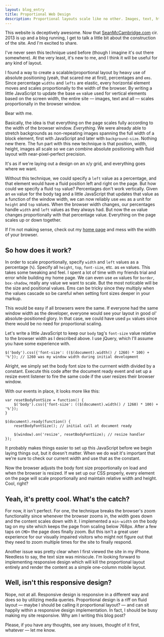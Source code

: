 ```yaml
---
layout: blog_entry
title: Proportional Web Design
description: Proportional layouts scale like no other. Images, text, html, positioning can resize and fit perfectly. Am I onto something new?
---
```

 This website is deceptively awesome.  Now that <a href="/">SeanMcCambridge.com</a> cir. 2013 is up and a blog running, I get to talk a little bit about the construction of the site.  And I'm excited to share.

I've never seen this technique used before (though I imagine it's out there somewhere).  At the very least, it's new to me, and I think it will be useful for any kind of layout.

 I found a way to create a scalable/proportional layout by heavy use of absolute positioning (yeah, that scared me at first), percentages and `ems`.  Since percentage `widths` and `lefts` are elastic, every horizontal element moves and scales proportionally to the width of the browser. By writing a little JavaScript to update the base `em` value used for vertical elements based on the screen width, the entire site &mdash; images, text and all &mdash; scales proportionally in the browser window.

Bear with me.

Basically, the idea is that everything on the page scales fully according to the width of the browser window.  _Everything_.  We were already able to stretch backgrounds as non-repeating images spanning the full width of a block element, first with JavaScript and later with `background-size`.  Nothing new there.  The fun part with this new technique is that position, width, height, images all scale so we can combine absolute positioning with fluid layout with near-pixel-perfect precision.

It's as if we're laying out a design on an x/y grid, and everything goes where we want.

Without this technique, we could specify a `left` value as a percentage, and that element would have a fluid position left and right on the page.  But how could we specify a fluid `top` value?  Percentages don't work vertically.  Given an `em` value for the body tag and a little JavaScript that updates that value as a function of the window width, we can now reliably use `ems` as a unit for `height` and `top` values.  When the browser width changes, our percentages handle `width` and `left` values as they always had.  But now the `em` value changes proportionally with that percentage value.  Everything on the page scales up or down together.

If I'm not making sense, check out my <a href="/">home page</a> and mess with the width of your browser.

So how does it work?
--------------------

In order to scale proportionally, specify `width` and `left` values as a percentage (`%`).  Specify all `height`, `top`, `font-size`, etc. as `em` values.  This takes some tweaking and feel.  I spent a lot of time with my friends trial and error while building my home page.  We can even use `em` values for `border`, `box-shadow`, really any value we want to scale.  But the most noticable will be the size and positional values.  Ems can be tricky since they multiply when the values cascade so be careful when setting font sizes deeper in your markup.

This would be easy if all browsers were the same.  If everyone had the same window width as the developer, everyone would see your layout in good ol' absolute-positioned glory.  In that case, we could have used `px` values since there would be no need for proportional scaling.

Let's write a little JavaScript to keep our `body` tag's `font-size` value relative to the browser width as I described above.  I use jQuery, which I'll assume you have some experience with.

    $('body').css({'font-size': (($(document).width() / 1260) * 100) + '%'}); // 1260 was my window width during initial development

Alright, we simply set the body font size to the currnent width divided by a constant.  Execute this code after the document ready event and set up a resize event listener to fire the same code if the user resizes their browser window.

With our events in place, it looks more like this:

	var resetBodyFontSize = function() {
		$('body').css({'font-size': (($(document).width() / 1260) * 100) + '%'});
	}

    $(document).ready(function() {
    	resetBodyFontSize(); // initial call at document ready

    	$(window).on('resize', resetBodyFontSize); // resize handler
    });

It probably makes things easier to set up this JavaScript before we begin laying things out, but it doesn't matter.  When we do wait it's important that we're sure to check our current width and use that as the constant.

Now the browser adjusts the body font size proportionally on load and when the browser is resized.  If we set up our CSS properly, every element on the page will scale proportionally and maintain relative width and height.  Cool, right?

Yeah, it's pretty cool.  What's the catch?
------------------------------------------

For now, it isn't perfect.  For one, the technique breaks the browser's zoom functionality since whenever the browser zooms in, the width goes down and the content scales down with it.  I implemented a `min-width` on the body tag on my site which keeps the page from scaling below 768px.  After a few taps on `CMD+` the page does finally zoom.  But this isn't a great user experience for our visually impaired visitors who might not figure out that they need to zoom multiple times for the site to finally respond.

Another issue was pretty clear when I first viewed the site in my iPhone.  Needless to say, the text size was miniscule.  I'm looking forward to implementing responsive design which will kill the proportional layout entirely and render the content as a simple one-column mobile layout.

Well, isn't this responsive design?
-----------------------------------

Nope, not at all.  Responsive design is responsive in a different way and does so by utilizing media queries.  Proportional design is a riff on fluid layout &mdash; maybe I should be calling it proportional layout? &mdash; and can sit happily within a responsive design implementation.  In fact, I should be busy making my site responsive.  Why am I writing this blog post?

Please, if you have any thoughts, see any issues, thought of it first, whatever &mdash; let me know.